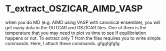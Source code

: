 # T_extract_OSZICAR_AIMD_VASP
when you do MD (e.g. AIMD using VASP with canonical ensemble), you will get many data in the OUTCAR and OSZICAR files. One of them is the temperature that you may need to plot vs time to see if equilibriation happens or not. To extract only T from the files requires you to write simple commands. Here, I attach these commands. 
gfggfgfgfg

